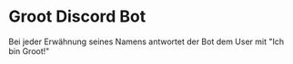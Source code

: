 # Groot Discord Bot

Bei jeder Erwähnung seines Namens antwortet der Bot dem User mit "Ich bin Groot!"
